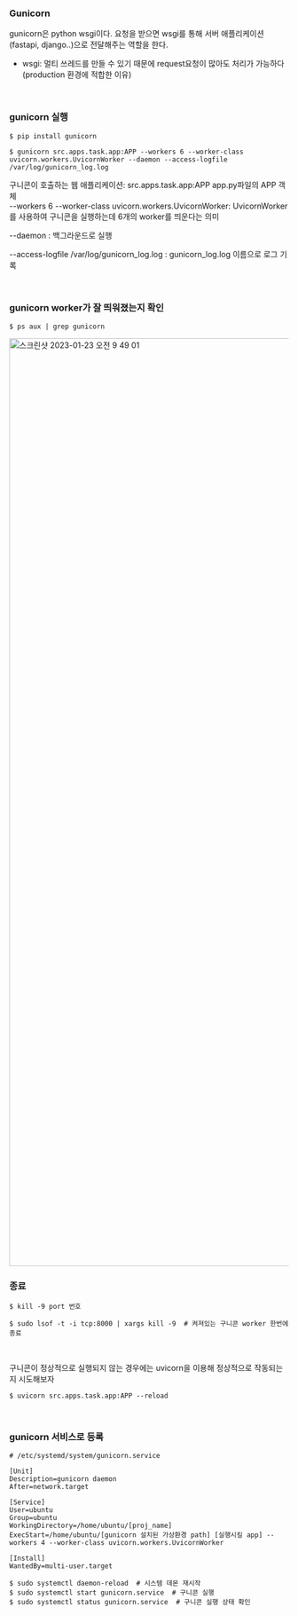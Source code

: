 ### Gunicorn


gunicorn은 python wsgi이다. 요청을 받으면 wsgi를 통해 서버 애플리케이션(fastapi, django..)으로 전달해주는 역할을 한다.   

- wsgi: 멀티 쓰레드를 만들 수 있기 때문에 request요청이 많아도 처리가 가능하다 (production 환경에 적합한 이유)

<br>

### gunicorn 실행
```shell
$ pip install gunicorn
```

```shell
$ gunicorn src.apps.task.app:APP --workers 6 --worker-class uvicorn.workers.UvicornWorker --daemon --access-logfile /var/log/gunicorn_log.log
```

구니콘이 호출하는 웹 애플리케이션: src.apps.task.app:APP app.py파일의 APP 객체   
--workers 6 --worker-class uvicorn.workers.UvicornWorker: UvicornWorker를 사용하여 구니콘을 실행하는데 6개의 worker를 띄운다는 의미

--daemon : 백그라운드로 실행

--access-logfile /var/log/gunicorn_log.log : gunicorn_log.log 이름으로 로그 기록


<br>

### gunicorn worker가 잘 띄워졌는지 확인
```shell
$ ps aux | grep gunicorn
```

<img width="1673" alt="스크린샷 2023-01-23 오전 9 49 01" src="https://user-images.githubusercontent.com/64240637/213949775-e405bd8d-8628-4b1e-887d-0bc802791da5.png">


<br>

### 종료
```shell
$ kill -9 port 번호
```

```shell
$ sudo lsof -t -i tcp:8000 | xargs kill -9  # 켜져있는 구니콘 worker 한번에 종료
```

<br>

구니콘이 정상적으로 실행되지 않는 경우에는 uvicorn을 이용해 정상적으로 작동되는지 시도해보자
```shell
$ uvicorn src.apps.task.app:APP --reload
```

<br>

### gunicorn 서비스로 등록

```shell
# /etc/systemd/system/gunicorn.service

[Unit]
Description=gunicorn daemon
After=network.target

[Service]
User=ubuntu
Group=ubuntu
WorkingDirectory=/home/ubuntu/[proj_name]
ExecStart=/home/ubuntu/[gunicorn 설치된 가상환경 path] [실행시킬 app] --workers 4 --worker-class uvicorn.workers.UvicornWorker

[Install]
WantedBy=multi-user.target
```

```shell
$ sudo systemctl daemon-reload  # 시스템 데몬 재시작
$ sudo systemctl start gunicorn.service  # 구니콘 실행
$ sudo systemctl status gunicorn.service  # 구니콘 실행 상태 확인
```
